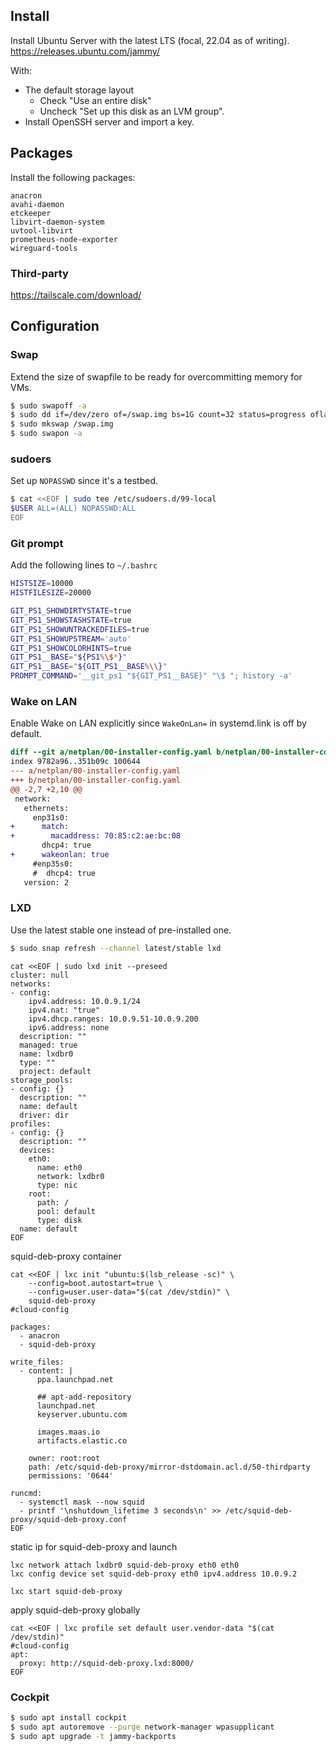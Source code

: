 ## Install

Install Ubuntu Server with the latest LTS (focal, 22.04 as of writing).
https://releases.ubuntu.com/jammy/

With:
- The default storage layout
  - Check "Use an entire disk"
  - Uncheck "Set up this disk as an LVM group".
- Install OpenSSH server and import a key.

## Packages

Install the following packages:
```
anacron
avahi-daemon
etckeeper
libvirt-daemon-system
uvtool-libvirt
prometheus-node-exporter
wireguard-tools
```

### Third-party

https://tailscale.com/download/

## Configuration

### Swap

Extend the size of swapfile to be ready for overcommitting memory for VMs.

```bash
$ sudo swapoff -a
$ sudo dd if=/dev/zero of=/swap.img bs=1G count=32 status=progress oflag=sync
$ sudo mkswap /swap.img
$ sudo swapon -a
```

### sudoers

Set up `NOPASSWD` since it's a testbed.

```bash
$ cat <<EOF | sudo tee /etc/sudoers.d/99-local
$USER ALL=(ALL) NOPASSWD:ALL
EOF
```

### Git prompt

Add the following lines to `~/.bashrc`

```bash
HISTSIZE=10000
HISTFILESIZE=20000

GIT_PS1_SHOWDIRTYSTATE=true
GIT_PS1_SHOWSTASHSTATE=true
GIT_PS1_SHOWUNTRACKEDFILES=true
GIT_PS1_SHOWUPSTREAM='auto'
GIT_PS1_SHOWCOLORHINTS=true
GIT_PS1__BASE="${PS1%\$*}"
GIT_PS1__BASE="${GIT_PS1__BASE%\\}"
PROMPT_COMMAND='__git_ps1 "${GIT_PS1__BASE}" "\$ "; history -a'
```

### Wake on LAN

Enable Wake on LAN explicitly since `WakeOnLan=` in systemd.link is off
by default.

```diff
diff --git a/netplan/00-installer-config.yaml b/netplan/00-installer-config.yaml
index 9782a96..351b09c 100644
--- a/netplan/00-installer-config.yaml
+++ b/netplan/00-installer-config.yaml
@@ -2,7 +2,10 @@
 network:
   ethernets:
     enp31s0:
+      match:
+        macaddress: 70:85:c2:ae:bc:08
       dhcp4: true
+      wakeonlan: true
     #enp35s0:
     #  dhcp4: true
   version: 2
```

### LXD

Use the latest stable one instead of pre-installed one.

```bash
$ sudo snap refresh --channel latest/stable lxd
```


```
cat <<EOF | sudo lxd init --preseed
cluster: null
networks:
- config:
    ipv4.address: 10.0.9.1/24
    ipv4.nat: "true"
    ipv4.dhcp.ranges: 10.0.9.51-10.0.9.200
    ipv6.address: none
  description: ""
  managed: true
  name: lxdbr0
  type: ""
  project: default
storage_pools:
- config: {}
  description: ""
  name: default
  driver: dir
profiles:
- config: {}
  description: ""
  devices:
    eth0:
      name: eth0
      network: lxdbr0
      type: nic
    root:
      path: /
      pool: default
      type: disk
  name: default
EOF
```

squid-deb-proxy container

```
cat <<EOF | lxc init "ubuntu:$(lsb_release -sc)" \
    --config=boot.autostart=true \
    --config=user.user-data="$(cat /dev/stdin)" \
    squid-deb-proxy
#cloud-config

packages:
  - anacron
  - squid-deb-proxy

write_files:
  - content: |
      ppa.launchpad.net

      ## apt-add-repository
      launchpad.net
      keyserver.ubuntu.com

      images.maas.io
      artifacts.elastic.co

    owner: root:root
    path: /etc/squid-deb-proxy/mirror-dstdomain.acl.d/50-thirdparty
    permissions: '0644'

runcmd:
  - systemctl mask --now squid
  - printf '\nshutdown_lifetime 3 seconds\n' >> /etc/squid-deb-proxy/squid-deb-proxy.conf
EOF
```

static ip for squid-deb-proxy and launch

```
lxc network attach lxdbr0 squid-deb-proxy eth0 eth0
lxc config device set squid-deb-proxy eth0 ipv4.address 10.0.9.2

lxc start squid-deb-proxy
```

apply squid-deb-proxy globally

```
cat <<EOF | lxc profile set default user.vendor-data "$(cat /dev/stdin)"
#cloud-config
apt:
  proxy: http://squid-deb-proxy.lxd:8000/
EOF
```

### Cockpit

```bash
$ sudo apt install cockpit
$ sudo apt autoremove --purge network-manager wpasupplicant
$ sudo apt upgrade -t jammy-backports
```
